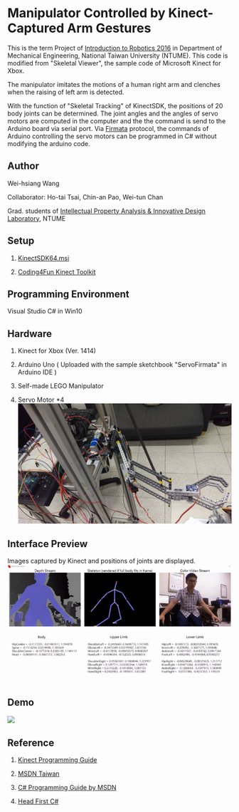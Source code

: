 # Manipulator Controlled by Kinect-Captured Arm Gestures
This is the term Project of [Introduction to Robotics 2016](https://nol.ntu.edu.tw/nol/coursesearch/print_table.php?course_id=522%20U1290&class=&dpt_code=5220&ser_no=50327&semester=105-1&lang=EN) in Department of Mechanical Engineering, National Taiwan University (NTUME). This code is modified from "Skeletal Viewer", the sample code of Microsoft Kinect for Xbox.

The manipulator imitates the motions of a human right arm and clenches when the raising of left arm is detected.  

With the function of "Skeletal Tracking" of KinectSDK, the positions of 20 body joints can be determined. The joint angles and the angles of servo motors are computed in the computer and the the command is send to the Arduino board via serial port. Via [Firmata](http://www.firmata.org/wiki/Main_Page) protocol, the commands of Arduino controlling the servo motors can be programmed in C# without modifying the arduino code. 

## Author
Wei-hsiang Wang

Collaborator: Ho-tai Tsai, Chin-an Pao, Wei-tun Chan

Grad. students of [Intellectual Property Analysis & Innovative Design Laboratory](http://iaid.me.ntu.edu.tw/), NTUME

## Setup
1. [KinectSDK64.msi](https://github.com/atosorigin/Kinect/blob/master/lib/Third%20Party/Microsoft%20Kinect%20SDK/KinectSDK64.msi)

2. [Coding4Fun Kinect Toolkit](https://c4fkinect.codeplex.com/releases/view/68333)

## Programming Environment
Visual Studio C# in Win10

## Hardware
1. Kinect for Xbox (Ver. 1414)

2. Arduino Uno ( Uploaded with the sample sketchbook "ServoFirmata" in Arduino IDE )

3. Self-made LEGO Manipulator

4. Servo Motor *4
![](/image/1.jpg) 

## Interface Preview
Images captured by Kinect and positions of joints are displayed.
![](/image/3.gif) 

## Demo
![](/image/123.gif) 

## Reference
1. [Kinect Programming Guide](http://research.microsoft.com/en-us/um/redmond/projects/kinectsdk/docs/ProgrammingGuide_KinectSDK.pdf)

2. [MSDN Taiwan](https://www.youtube.com/user/TWDevelopGirl/search?query=kinect)

3. [C# Programming Guide by MSDN](https://msdn.microsoft.com/en-us/library/67ef8sbd.aspx)

4. [Head First C#](http://shop.oreilly.com/product/0636920027812.do)
